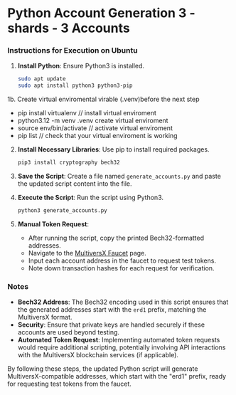 # Python Account Generation 3 - shards -  3 Accounts

### Instructions for Execution on Ubuntu

1. **Install Python**: Ensure Python3 is installed.
   ```bash
   sudo apt update
   sudo apt install python3 python3-pip
   ```
1b. Create virtual enviromental virable (.venv)before the next step

- pip install virtualenv   // install virtual enviroment
- python3.12 -m venv .venv  create virtual enviroment
- source env/bin/activate   // activate virtual enviroment
- pip list   // check that your virtual enviroment is working

2. **Install Necessary Libraries**: Use pip to install required packages.
   ```bash
   pip3 install cryptography bech32
   ```

3. **Save the Script**: Create a file named `generate_accounts.py` and paste the updated script content into the file.

4. **Execute the Script**: Run the script using Python3.
   ```bash
   python3 generate_accounts.py
   ```

5. **Manual Token Request**:
   - After running the script, copy the printed Bech32-formatted addresses.
   - Navigate to the [MultiversX Faucet](https://docs.multiversx.com/wallet/web-wallet/#testnet-and-devnet-faucet) page.
   - Input each account address in the faucet to request test tokens.
   - Note down transaction hashes for each request for verification.


### Notes

- **Bech32 Address**: The Bech32 encoding used in this script ensures that the generated addresses start with the `erd1` prefix, matching the MultiversX format.
- **Security**: Ensure that private keys are handled securely if these accounts are used beyond testing.
- **Automated Token Request**: Implementing automated token requests would require additional scripting, potentially involving API interactions with the MultiversX blockchain services (if applicable).

By following these steps, the updated Python script will generate MultiversX-compatible addresses, which start with the "erd1" prefix, ready for requesting test tokens from the faucet.